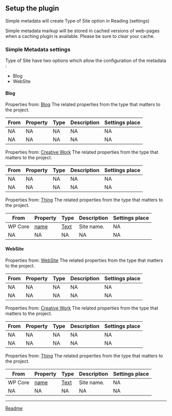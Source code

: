 ## Setup the plugin

Simple metadata will create Type of Site option in Reading (settings)

Simple metadata markup will be stored in cached versions of web-pages when a caching plugin is available. Please be sure to clear your cache.

### Simple Metadata settings
Type of Site have two options which allow the configuration of the metadata :
* Blog
* WebSite

#### Blog

Properties from: [Blog](https://schema.org/Blog "https://schema.org/Blog")
The related properties from the type that matters to the project.

| From | Property | Type | Description | Settings place |
| ----------- | ------------ | -------- | --------------- | --------------------------------------
| NA | NA | NA | NA | NA
| NA | NA | NA | NA | NA


Properties from: [Creative Work](https://schema.org/CreativeWork "https://schema.org/CreativeWork")
The related properties from the type that matters to the project.

| From | Property | Type | Description | Settings place |
| ----------- | ------------ | -------- | --------------- | --------------------------------------
| NA | NA | NA | NA | NA
| NA | NA | NA | NA | NA


Properties from: [Thing](https://schema.org/Thing "https://schema.org/Thing")
The related properties from the type that matters to the project.

| From | Property | Type | Description | Settings place |
| ----------- | ------------ | -------- | --------------- | --------------------------------------
| WP Core | [name](https://schema.org/name "https://schema.org/name") | [Text](https://schema.org/Text "https://schema.org/Text") | Site name. | NA
| NA | NA | NA | NA | NA


#### WebSite

Properties from: [WebSite](https://schema.org/WebSite "https://schema.org/WebSite")
The related properties from the type that matters to the project.

| From | Property | Type | Description | Settings place |
| ----------- | ------------ | -------- | --------------- | --------------------------------------
| NA | NA | NA | NA | NA
| NA | NA | NA | NA | NA


Properties from: [Creative Work](https://schema.org/CreativeWork "https://schema.org/CreativeWork")
The related properties from the type that matters to the project.

| From | Property | Type | Description | Settings place |
| ----------- | ------------ | -------- | --------------- | --------------------------------------
| NA | NA | NA | NA | NA
| NA | NA | NA | NA | NA


Properties from: [Thing](https://schema.org/Thing "https://schema.org/Thing")
The related properties from the type that matters to the project.

| From | Property | Type | Description | Settings place |
| ----------- | ------------ | -------- | --------------- | --------------------------------------
| WP Core | [name](https://schema.org/name "https://schema.org/name") | [Text](https://schema.org/Text "https://schema.org/Text") | Site name. | NA
| NA | NA | NA | NA | NA



---

[Readme](/Readme.md)
